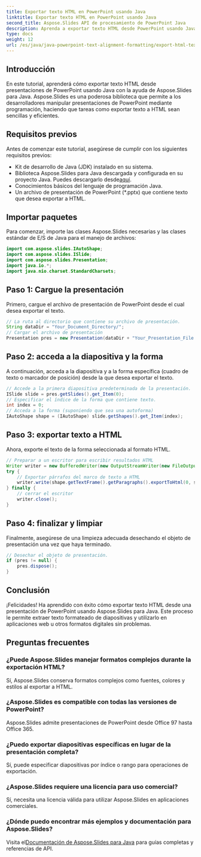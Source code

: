 ```yaml
---
title: Exportar texto HTML en PowerPoint usando Java
linktitle: Exportar texto HTML en PowerPoint usando Java
second_title: Aspose.Slides API de procesamiento de PowerPoint Java
description: Aprenda a exportar texto HTML desde PowerPoint usando Java con Aspose.Slides. Guía paso a paso para desarrolladores. Perfecto para integrarlo en sus aplicaciones Java.
type: docs
weight: 12
url: /es/java/java-powerpoint-text-alignment-formatting/export-html-text-powerpoint-java/
---
```

## Introducción
En este tutorial, aprenderá cómo exportar texto HTML desde presentaciones de PowerPoint usando Java con la ayuda de Aspose.Slides para Java. Aspose.Slides es una poderosa biblioteca que permite a los desarrolladores manipular presentaciones de PowerPoint mediante programación, haciendo que tareas como exportar texto a HTML sean sencillas y eficientes.
## Requisitos previos
Antes de comenzar este tutorial, asegúrese de cumplir con los siguientes requisitos previos:
- Kit de desarrollo de Java (JDK) instalado en su sistema.
-  Biblioteca Aspose.Slides para Java descargada y configurada en su proyecto Java. Puedes descargarlo desde[aquí](https://releases.aspose.com/slides/java/).
- Conocimientos básicos del lenguaje de programación Java.
- Un archivo de presentación de PowerPoint (*.pptx) que contiene texto que desea exportar a HTML.

## Importar paquetes
Para comenzar, importe las clases Aspose.Slides necesarias y las clases estándar de E/S de Java para el manejo de archivos:
```java
import com.aspose.slides.IAutoShape;
import com.aspose.slides.ISlide;
import com.aspose.slides.Presentation;
import java.io.*;
import java.nio.charset.StandardCharsets;
```
## Paso 1: Cargue la presentación
Primero, cargue el archivo de presentación de PowerPoint desde el cual desea exportar el texto.
```java
// La ruta al directorio que contiene su archivo de presentación.
String dataDir = "Your_Document_Directory/";
// Cargar el archivo de presentación
Presentation pres = new Presentation(dataDir + "Your_Presentation_File.pptx");
```
## Paso 2: acceda a la diapositiva y la forma
A continuación, acceda a la diapositiva y a la forma específica (cuadro de texto o marcador de posición) desde la que desea exportar el texto.
```java
// Accede a la primera diapositiva predeterminada de la presentación.
ISlide slide = pres.getSlides().get_Item(0);
// Especificar el índice de la forma que contiene texto.
int index = 0;
// Acceda a la forma (suponiendo que sea una autoforma)
IAutoShape shape = (IAutoShape) slide.getShapes().get_Item(index);
```
## Paso 3: exportar texto a HTML
Ahora, exporte el texto de la forma seleccionada al formato HTML.
```java
// Preparar a un escritor para escribir resultados HTML
Writer writer = new BufferedWriter(new OutputStreamWriter(new FileOutputStream(dataDir + "output.html"), StandardCharsets.UTF_8));
try {
    // Exportar párrafos del marco de texto a HTML
    writer.write(shape.getTextFrame().getParagraphs().exportToHtml(0, shape.getTextFrame().getParagraphs().getCount(), null));
} finally {
    // cerrar el escritor
    writer.close();
}
```
## Paso 4: finalizar y limpiar
Finalmente, asegúrese de una limpieza adecuada desechando el objeto de presentación una vez que haya terminado.
```java
// Desechar el objeto de presentación.
if (pres != null) {
    pres.dispose();
}
```

## Conclusión
¡Felicidades! Ha aprendido con éxito cómo exportar texto HTML desde una presentación de PowerPoint usando Aspose.Slides para Java. Este proceso le permite extraer texto formateado de diapositivas y utilizarlo en aplicaciones web u otros formatos digitales sin problemas.
## Preguntas frecuentes
### ¿Puede Aspose.Slides manejar formatos complejos durante la exportación HTML?
Sí, Aspose.Slides conserva formatos complejos como fuentes, colores y estilos al exportar a HTML.
### ¿Aspose.Slides es compatible con todas las versiones de PowerPoint?
Aspose.Slides admite presentaciones de PowerPoint desde Office 97 hasta Office 365.
### ¿Puedo exportar diapositivas específicas en lugar de la presentación completa?
Sí, puede especificar diapositivas por índice o rango para operaciones de exportación.
### ¿Aspose.Slides requiere una licencia para uso comercial?
Sí, necesita una licencia válida para utilizar Aspose.Slides en aplicaciones comerciales.
### ¿Dónde puedo encontrar más ejemplos y documentación para Aspose.Slides?
 Visita el[Documentación de Aspose.Slides para Java](https://reference.aspose.com/slides/java/) para guías completas y referencias de API.